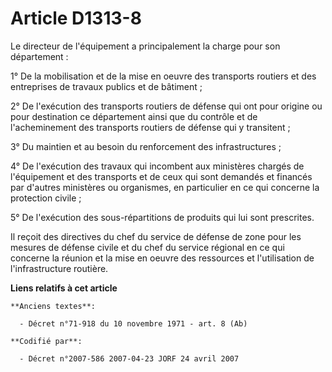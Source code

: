 # Article D1313-8

Le directeur de l'équipement a principalement la charge pour son département :

1° De la mobilisation et de la mise en oeuvre des transports routiers et des entreprises de travaux publics et de bâtiment ;

2° De l'exécution des transports routiers de défense qui ont pour origine ou pour destination ce département ainsi que du
contrôle et de l'acheminement des transports routiers de défense qui y transitent ;

3° Du maintien et au besoin du renforcement des infrastructures ;

4° De l'exécution des travaux qui incombent aux ministères chargés de l'équipement et des transports et de ceux qui sont
demandés et financés par d'autres ministères ou organismes, en particulier en ce qui concerne la protection civile ;

5° De l'exécution des sous-répartitions de produits qui lui sont prescrites.

Il reçoit des directives du chef du service de défense de zone pour les mesures de défense civile et du chef du service
régional en ce qui concerne la réunion et la mise en oeuvre des ressources et l'utilisation de l'infrastructure routière.

**Liens relatifs à cet article**

	**Anciens textes**:

	  - Décret n°71-918 du 10 novembre 1971 - art. 8 (Ab)

	**Codifié par**:

	  - Décret n°2007-586 2007-04-23 JORF 24 avril 2007
